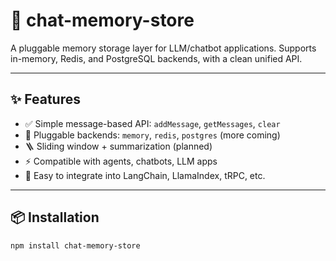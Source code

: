 # 🧠 chat-memory-store

A pluggable memory storage layer for LLM/chatbot applications.
Supports in-memory, Redis, and PostgreSQL backends, with a clean unified API.

---

## ✨ Features

- ✅ Simple message-based API: `addMessage`, `getMessages`, `clear`
- 🔌 Pluggable backends: `memory`, `redis`, `postgres` (more coming)
- 🪜 Sliding window + summarization (planned)
- ⚡️ Compatible with agents, chatbots, LLM apps
- 🔄 Easy to integrate into LangChain, LlamaIndex, tRPC, etc.

---

## 📦 Installation

```bash
npm install chat-memory-store
